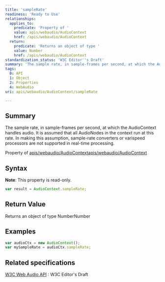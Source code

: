 ```yaml
---
title: 'sampleRate'
readiness: 'Ready to Use'
relationships:
  applies_to:
    predicate: 'Property of '
    value: apis/webaudio/AudioContext
    href: /apis/webaudio/AudioContext
  return:
    predicate: 'Returns an object of type '
    value: Number
    href: /apis/webaudio/AudioContext
standardization_status: 'W3C Editor''s Draft'
summary: 'The sample rate, in sample-frames per second, at which the AudioContext handles audio. It is assumed that all AudioNodes in the context run at this rate. In making this assumption, sample-rate converters or varispeed processors are not supported in real-time processing.'
tags:
  0: API
  1: Object
  2: Properties
  4: WebAudio
uri: apis/webaudio/AudioContext/sampleRate

---
```

## Summary

The sample rate, in sample-frames per second, at which the AudioContext handles audio. It is assumed that all AudioNodes in the context run at this rate. In making this assumption, sample-rate converters or varispeed processors are not supported in real-time processing.

Property of [apis/webaudio/AudioContext](/apis/webaudio/AudioContext)[apis/webaudio/AudioContext](/apis/webaudio/AudioContext)

## Syntax

**Note**: This property is read-only.

``` js
var result = AudioContext.sampleRate;
```

## Return Value

Returns an object of type NumberNumber

## Examples

``` js
var audioCtx = new AudioContext();
var mySampleRate = audioCtx.sampleRate;
```

## Related specifications

[W3C Web Audio API](http://webaudio.github.io/web-audio-api/)
:   W3C Editor's Draft

